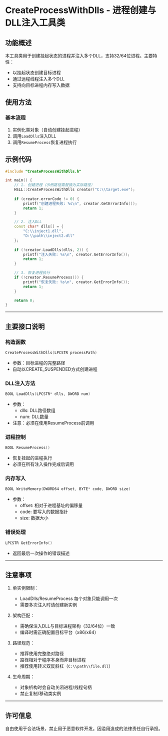# CreateProcessWithDlls - 进程创建与DLL注入工具类

## 功能概述
本工具类用于创建挂起状态的进程并注入多个DLL，支持32/64位进程。主要特性：
- 以挂起状态创建目标进程
- 通过远程线程注入多个DLL
- 支持向目标进程内存写入数据

## 使用方法

### 基本流程
1. 实例化类对象（自动创建挂起进程）
2. 调用`LoadDlls`注入DLL
3. 调用`ResumeProcess`恢复进程执行

## 示例代码
```cpp
#include "CreateProcessWithDlls.h"

int main() {
    // 1. 创建进程（示例路径需替换为实际路径）
    HSLL::CreateProcessWithDlls creator("C:\\target.exe");
    
    if (creator.errorCode != 0) {
        printf("创建进程失败: %s\n", creator.GetErrorInfo());
        return 1;
    }

    // 2. 注入DLL
    const char* dlls[] = { 
        "C:\\inject1.dll",
        "D:\\path\\inject2.dll"
    };
    
    if (!creator.LoadDlls(dlls, 2)) {
        printf("注入失败: %s\n", creator.GetErrorInfo());
        return 1;
    }

    // 3. 恢复进程执行
    if (!creator.ResumeProcess()) {
        printf("恢复失败: %s\n", creator.GetErrorInfo());
        return 1;
    }

    return 0;
}
```

---

## 主要接口说明

### 构造函数
```cpp
CreateProcessWithDlls(LPCSTR processPath)
```
- 参数：目标进程的完整路径
- 自动以CREATE_SUSPENDED方式创建进程

### DLL注入方法
```cpp
BOOL LoadDlls(LPCSTR* dlls, DWORD num)
```
- 参数：
  - dlls: DLL路径数组
  - num: DLL数量
- 注意：必须在使用ResumeProcess前调用

### 进程控制
```cpp
BOOL ResumeProcess()
```
- 恢复挂起的进程执行
- 必须在所有注入操作完成后调用

### 内存写入
```cpp
BOOL WriteMemory(DWORD64 offset, BYTE* code, DWORD size)
```
- 参数：
  - offset: 相对于进程基址的偏移量
  - code: 要写入的数据指针
  - size: 数据大小

### 错误处理
```cpp
LPCSTR GetErrorInfo()
```
- 返回最后一次操作的错误描述

---

## 注意事项
1. 单实例限制：
   - LoadDlls/ResumeProcess 每个对象只能调用一次
   - 需要多次注入时请创建新实例

2. 架构匹配：
   - 需确保注入DLL与目标进程架构（32/64位）一致
   - 编译时需正确配置目标平台（x86/x64）

3. 路径规范：
   - 推荐使用完整绝对路径
   - 路径相对于程序本身而非目标进程
   - 推荐使用转义双反斜杠（`C:\\path\\file.dll`）

4. 生命周期：
   - 对象析构时会自动关闭进程/线程句柄
   - 禁止复制/移动类实例

---

## 许可信息
自由使用于合法场景，禁止用于恶意软件开发。因滥用造成的法律责任自行承担。
```
